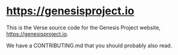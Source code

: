 https://genesisproject.io
=========================

This is the Verse source code for the Genesis Project website,
<https://genesisproject.io>.

We have a CONTRIBUTING.md that you should probably also read.
